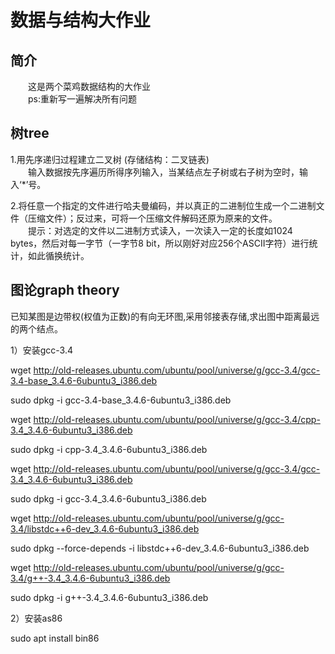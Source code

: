 # 数据与结构大作业

## 简介
&emsp;&emsp;这是两个菜鸡数据结构的大作业  
&emsp;&emsp;ps:重新写一遍解决所有问题

## 树tree  
1.用先序递归过程建立二叉树 (存储结构：二叉链表)  
&emsp;&emsp;输入数据按先序遍历所得序列输入，当某结点左子树或右子树为空时，输入‘*’号。

2.将任意一个指定的文件进行哈夫曼编码，并以真正的二进制位生成一个二进制文件（压缩文件）；反过来，可将一个压缩文件解码还原为原来的文件。  
&emsp;&emsp;提示：对选定的文件以二进制方式读入，一次读入一定的长度如1024 bytes，然后对每一字节（一字节8 bit，所以刚好对应256个ASCII字符）进行统计，如此循换统计。  

## 图论graph theory
已知某图是边带权(权值为正数)的有向无环图,采用邻接表存储,求出图中距离最远的两个结点。


1）安装gcc-3.4

wget http://old-releases.ubuntu.com/ubuntu/pool/universe/g/gcc-3.4/gcc-3.4-base_3.4.6-6ubuntu3_i386.deb

sudo dpkg -i gcc-3.4-base_3.4.6-6ubuntu3_i386.deb

wget http://old-releases.ubuntu.com/ubuntu/pool/universe/g/gcc-3.4/cpp-3.4_3.4.6-6ubuntu3_i386.deb

sudo dpkg -i cpp-3.4_3.4.6-6ubuntu3_i386.deb 

wget http://old-releases.ubuntu.com/ubuntu/pool/universe/g/gcc-3.4/gcc-3.4_3.4.6-6ubuntu3_i386.deb

sudo dpkg -i gcc-3.4_3.4.6-6ubuntu3_i386.deb

wget http://old-releases.ubuntu.com/ubuntu/pool/universe/g/gcc-3.4/libstdc++6-dev_3.4.6-6ubuntu3_i386.deb

sudo dpkg --force-depends -i libstdc++6-dev_3.4.6-6ubuntu3_i386.deb

wget http://old-releases.ubuntu.com/ubuntu/pool/universe/g/gcc-3.4/g++-3.4_3.4.6-6ubuntu3_i386.deb

sudo dpkg -i g++-3.4_3.4.6-6ubuntu3_i386.deb

2）安装as86

sudo apt install bin86

